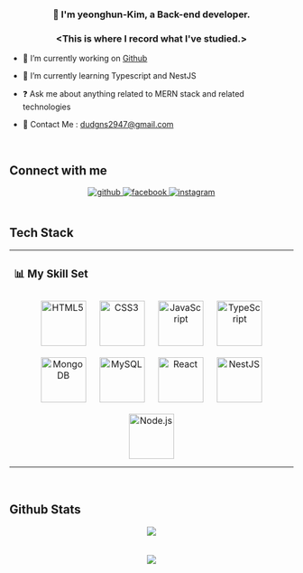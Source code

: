 ### <div align="center">👋 I'm yeonghun-Kim, a Back-end developer.</div>
### <div align="center"><This is where I record what I've studied.></div>
  

- 🎢 I’m currently working on [Github](https://github.com/dudgns2947)  
  

- 📝 I’m currently learning Typescript and NestJS  
  

- ❓ Ask me about anything related to MERN stack and related technologies  
  

- 🎈 Contact Me : dudgns2947@gmail.com  
  

<br/>  

## Connect with me  
<div align="center">
<a href="https://github.com/dudgns2947" target="_blank">
<img src=https://img.shields.io/badge/github-%2324292e.svg?&style=for-the-badge&logo=github&logoColor=white alt=github style="margin-bottom: 5px;" />
</a>
<a href="https://www.facebook.com/profile.php?id=100006025872067" target="_blank">
<img src=https://img.shields.io/badge/facebook-%232E87FB.svg?&style=for-the-badge&logo=facebook&logoColor=white alt=facebook style="margin-bottom: 5px;" />
</a>
<a href="https://instagram.com/gongzuri_38/" target="_blank">
<img src=https://img.shields.io/badge/instagram-%23000000.svg?&style=for-the-badge&logo=instagram&logoColor=white alt=instagram style="margin-bottom: 5px;" />
</a>  
</div>  
  

<br/>  

## Tech Stack
<table><tr><td valign="top" width="90%">

### 📊 My Skill Set  
<div align="center">  
<img style="margin: 10px" src="https://profilinator.rishav.dev/skills-assets/html5-original-wordmark.svg" alt="HTML5" height="80" />  
<img style="margin: 10px" src="https://profilinator.rishav.dev/skills-assets/css3-original-wordmark.svg" alt="CSS3" height="80" />  
<img style="margin: 10px" src="https://profilinator.rishav.dev/skills-assets/javascript-original.svg" alt="JavaScript" height="80" />  
<img style="margin: 10px" src="https://profilinator.rishav.dev/skills-assets/typescript-original.svg" alt="TypeScript" height="80" />  
<img style="margin: 10px" src="https://profilinator.rishav.dev/skills-assets/mongodb-original-wordmark.svg" alt="MongoDB" height="80" />  
<img style="margin: 10px" src="https://profilinator.rishav.dev/skills-assets/mysql-original-wordmark.svg" alt="MySQL" height="80" />  
<img style="margin: 10px" src="https://profilinator.rishav.dev/skills-assets/react-original-wordmark.svg" alt="React" height="80" />  
<img style="margin: 10px" src="https://profilinator.rishav.dev/skills-assets/nestjs.svg" alt="NestJS" height="80" />  
<img style="margin: 10px" src="https://profilinator.rishav.dev/skills-assets/nodejs-original-wordmark.svg" alt="Node.js" height="80" />  
</div>


</td></tr></table>  

<br/>  



## Github Stats  
<div align="center"><img src="https://github-readme-stats.vercel.app/api/top-langs/?username=dudgns2947&hide_border=true&layout=compact" align="center" /></div>  

<br/>  


  

<br/>  

<div align="center">
<img src="https://komarev.com/ghpvc/?username=dudgns2947&&style=flat-square" align="center" />
</div>  
  

<br/>  

